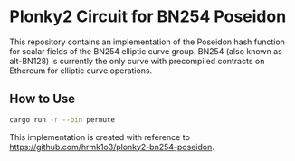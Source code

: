 # Plonky2 Circuit for BN254 Poseidon

This repository contains an implementation of the Poseidon hash function for scalar fields of the BN254 elliptic curve group.
BN254 (also known as alt-BN128) is currently the only curve with precompiled contracts on Ethereum for elliptic curve operations.

## How to Use

```sh
cargo run -r --bin permute
```


This implementation is created with reference to https://github.com/hrmk1o3/plonky2-bn254-poseidon.